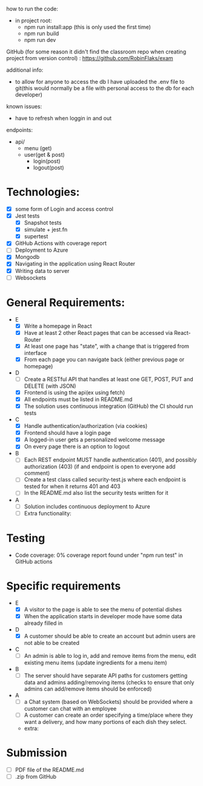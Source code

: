 

how to run the code:
- in project root:
  - npm run install:app (this is only used the first time)
  - npm run build
  - npm run dev

GitHub (for some reason it didn't find the classroom repo when creating project from version control) :
https://github.com/RobinFlaks/exam

additional info:
- to allow for anyone to access the db I have uploaded the .env file to git(this would normally be a file with personal access to the db for each developer)

known issues:
- have to refresh when loggin in and out

endpoints:
- api/
  - menu (get)
  - user(get & post)
    - login(post)
    - logout(post)

# Technologies: 

- [x] some form of Login and access control
- [x] Jest tests
  - [x] Snapshot tests
  - [x] simulate + jest.fn
  - [x] supertest
- [x] GitHub Actions with coverage report
- [ ] Deployment to Azure
- [x] Mongodb
- [x] Navigating in the application using React Router
- [x] Writing data to server
- [ ] Websockets

# General Requirements:
- E
  - [x] Write a homepage in React
  - [x] Have at least 2 other React pages that can be accessed via React-Router
  - [x] At least one page has "state", with a change that is triggered from interface
  - [x] From each page you can navigate back (either previous page or homepage)
- D
  - [ ] Create a RESTful API that handles at least one GET, POST, PUT and DELETE (with JSON)
  - [x] Frontend is using the api(ex using fetch)
  - [x] All endpoints must be listed in README.md
  - [x] The solution uses continuous integration (GitHub) the CI should run tests
- C
  - [x] Handle authentication/authorization (via cookies)
  - [x] Frontend should have a login page
  - [x] A logged-in user gets a personalized welcome message
  - [x] On every page there is an option to logout
- B
  - [ ] Each REST endpoint MUST handle authentication (401), and possibly authorization (403) (if and endpoint is open to everyone add comment)
  - [ ] Create a test class called security-test.js where each endpoint is tested for when it returns 401 and 403
  - [ ] In the README.md also list the security tests written for it
- A
  - [ ] Solution includes continuous deployment to Azure
  - [ ] Extra functionality:

# Testing
- Code coverage: 0% coverage report found under "npm run test" in GitHub actions

# Specific requirements
- E
  - [x] A visitor to the page is able to see the menu of potential dishes
  - [x] When the application starts in developer mode have some data already filled in
- D
  - [x] A customer should be able to create an account but admin users are not able to be created
- C
  - [ ] An admin is able to log in, add and remove items from the menu, edit existing menu items (update ingredients for a menu item)
- B
  - [ ] The server should have separate API paths for customers getting data and admins adding/removing items (checks to ensure that only admins can add/remove items should be enforced)
- A
  - [ ] a Chat system (based on WebSockets) should be provided where a customer can chat with an employee
  - [ ] A customer can create an order specifying a time/place where they want a delivery, and how many portions of each dish they select.
  - extra:

# Submission
- [ ] PDF file of the README.md
- [ ] .zip from GitHub